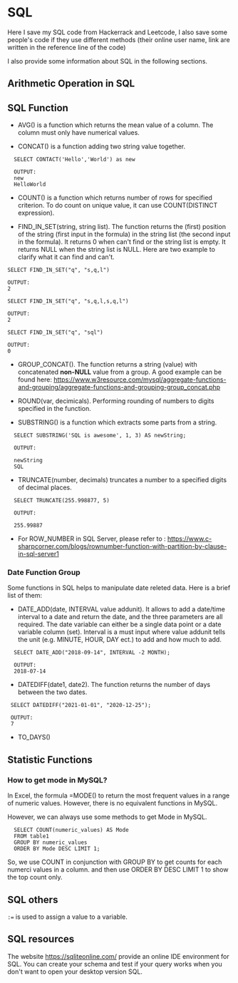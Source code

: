 # SQL

Here I save my SQL code from Hackerrack and Leetcode, I also save some people's code if they use different methods (their online user name, link are written in the reference line of the code)

I also provide some information about SQL in the following sections.

## Arithmetic Operation in SQL



## SQL Function

* AVG() is a function which returns the mean value of a column. The column must only have numerical values.

* CONCAT() is a function adding two string value together.

```
  SELECT CONTACT('Hello','World') as new

  OUTPUT: 
  new
  HelloWorld

```

* COUNT() is a function which returns number of rows for specified criterion. To do count on unique value, it can use COUNT(DISTINCT expression).

* FIND_IN_SET(string, string list). The function returns the (first) position of the string (first input in the formula) in the string list (the second input in the formula). It returns 0 when can't find or the string list is empty. It returns NULL when the string list is NULL. Here are two example to clarify what it can find and can't.

```
SELECT FIND_IN_SET("q", "s,q,l")

OUTPUT:
2

SELECT FIND_IN_SET("q", "s,q,l,s,q,l")

OUTPUT:
2

SELECT FIND_IN_SET("q", "sql")

OUTPUT:
0

```

* GROUP_CONCAT(). The function returns a string (value) with concatenated __non-NULL__ value from a group. A good example can be found here: https://www.w3resource.com/mysql/aggregate-functions-and-grouping/aggregate-functions-and-grouping-group_concat.php

* ROUND(var, decimicals). Performing rounding of numbers to digits specified in the function.

* SUBSTRING() is a function which extracts some parts from a string.

```
  SELECT SUBSTRING('SQL is awesome', 1, 3) AS newString;

  OUTPUT: 

  newString
  SQL

```

* TRUNCATE(number, decimals) truncates a number to a specified digits of decimal places.

```
  SELECT TRUNCATE(255.998877, 5)
  
  OUTPUT:
  
  255.99887

```

* For ROW_NUMBER in SQL Server, please refer to : https://www.c-sharpcorner.com/blogs/rownumber-function-with-partition-by-clause-in-sql-server1

### Date Function Group

Some functions in SQL helps to manipulate date releted data. Here is a brief list of them:

* DATE_ADD(date, INTERVAL value addunit). It allows to add a date/time interval to a date and return the date, and the three parameters are all required. The date variable can either be a single data point or a date variable column (set). Interval is a must input where value addunit tells the unit (e.g. MINUTE, HOUR, DAY ect.) to add and how much to add. 

```
  SELECT DATE_ADD("2018-09-14", INTERVAL -2 MONTH);
  
  OUTPUT:
  2018-07-14
```

* DATEDIFF(date1, date2). The function returns the number of days between the two dates.

```
 SELECT DATEDIFF("2021-01-01", "2020-12-25");
 
 OUTPUT:
 7

```

* TO_DAYS()

## Statistic Functions

### How to get mode in MySQL?

In Excel, the formula =MODE() to return the most frequent values in a range of numeric values. However, there is no equivalent functions in MySQL.

However, we can always use some methods to get Mode in MySQL.

```
  SELECT COUNT(numeric_values) AS Mode 
  FROM table1
  GROUP BY numeric_values
  ORDER BY Mode DESC LIMIT 1;
```
So, we use COUNT in conjunction with GROUP BY to get counts for each numerci values in a column. and then use ORDER BY DESC LIMIT 1 to show the top count only.

## SQL others

`:=` is used to assign a value to a variable. 

## SQL resources

The website https://sqliteonline.com/ provide an online IDE environment for SQL. You can create your schema and test if your query works when you don't want to open your desktop version SQL.
